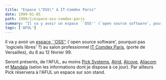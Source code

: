 ```yaml
---
title: "Espace \"OSS\" à IT-Comdex Paris"
date: 1999-01-05
path: 1999/1/espace-oss-comdex-paris
summary: "Il va y avoir un espace ``OSS'' (`open source software', pourquoi pas `logiciels libres' ?) au salon professionnel IT Comdex Paris, (porte de Versailles), du 8 au 12 février 99."
tags: ['AFUL']
---
```


<P>
Il va y avoir un <A HREF="http://www.birp.com/lx/">espace
``OSS''</A> (`open source software', pourquoi
pas `logiciels libres' ?) au salon professionnel  <A HREF="http://www.comdex.com/comdex/owa/event_home?v_event_id=280">IT
Comdex Paris</A>, (porte de Versailles), du 8 au 12 février 99.
</P>

<P>
Seront présents, de l'AFUL, au moins <A HREF="http://www.pick-systems.fr/">Pick Systems</A>,
<A HREF="http://www.atrid.fr/">Atrid</A>,
<A HREF="http://www.alcove.fr/">Alcove</A>,
<A HREF="http://www.aliacom.fr/">Aliacom</A> et <A HREF="http://www.mandalux.com/">Mandala</A> (selon les informations dont
je dispose à ce jour). Par ailleurs Pick réservera à l'AFUL un espace
sur son stand.
</P>


